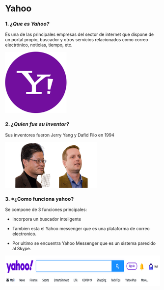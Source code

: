 # Yahoo

### 1. *¿Que es Yahoo?*

Es una de las principales empresas del sector de internet que dispone de un portal propio, buscador y otros servicios relacionados como correo electrónico, noticias, tiempo, etc.

<img src="https://github.com/Nahuel-00/SMX2-M8UF1A1-HistoriaWeb-1994-Yahoo-NahuelChristianLund/blob/main/logo.png" alt="Logo" width="200" height="200" />



### 2. *¿Quien fue su inventor?*

Sus inventores fueron Jerry Yang y Dafid Filo en 1994

<img src="https://github.com/Nahuel-00/SMX2-M8UF1A1-HistoriaWeb-1994-Yahoo-NahuelChristianLund/blob/main/Creadores.png" alt="Logo" width="300" height="150" />


### 3. *¿Como funciona yahoo?

Se compone de 3 funciones principales:

- Incorpora un buscador inteligente

- Tambien esta el Yahoo messenger que es una plataforma de correo electronico.

- Por ultimo se encuentra Yahoo Messenger que es un sistema parecido al Skype.


<img src="https://github.com/Nahuel-00/SMX2-M8UF1A1-HistoriaWeb-1994-Yahoo-NahuelChristianLund/blob/main/Barra%20de%20busqueda.png" alt="Logo" width="800" height="100" />

